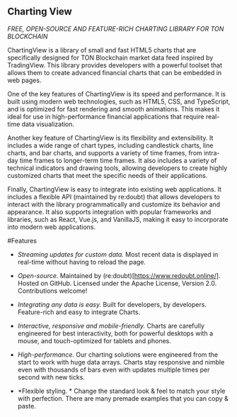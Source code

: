## Charting View

*FREE, OPEN-SOURCE AND FEATURE-RICH CHARTING LIBRARY FOR TON BLOCKCHAIN*

ChartingView is a library of small and fast HTML5 charts that are specifically designed for TON Blockchain market data feed inspired by TradingView. This library provides developers with a powerful toolset that allows them to create advanced financial charts that can be embedded in web pages.

One of the key features of ChartingView is its speed and performance. It is built using modern web technologies, such as HTML5, CSS, and TypeScript, and is optimized for fast rendering and smooth animations. This makes it ideal for use in high-performance financial applications that require real-time data visualization.

Another key feature of ChartingView is its flexibility and extensibility. It includes a wide range of chart types, including candlestick charts, line charts, and bar charts, and supports a variety of time frames, from intra-day time frames to longer-term time frames. It also includes a variety of technical indicators and drawing tools, allowing developers to create highly customized charts that meet the specific needs of their applications.

Finally, ChartingView is easy to integrate into existing web applications. It includes a flexible API (maintained by re:doubt) that allows developers to interact with the library programmatically and customize its behavior and appearance. It also supports integration with popular frameworks and libraries, such as React, Vue.js, and VanillaJS, making it easy to incorporate into modern web applications.


#Features

- *Streaming updates for custom data.* Most recent data is displayed in real-time without having to reload the page.

- *Open-source.* Maintained by (re:doubt)[https://www.redoubt.online/]. Hosted on GitHub. Licensed under the Apache License, Version 2.0. Contributions welcome! 

- *Integrating any data is easy.* Built for developers, by developers. Feature-rich and easy to integrate Charts.

- *Interactive, responsive and mobile-friendly.* Charts are carefully engineered for best interactivity, both for powerful desktops with a mouse, and touch-optimized for tablets and phones.

- *High-performance.* Our charting solutions were engineered from the start to work with huge data arrays. Charts stay responsive and nimble even with thousands of bars even with updates multiple times per second with new ticks.

- *Flexible styling. * Change the standard look & feel to match your style with perfection. There are many premade examples that you can copy & paste.

